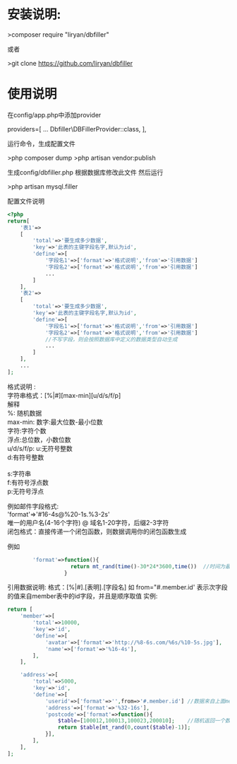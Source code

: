 安装说明:
=
&gt;composer require "liryan/dbfiller"

或者

&gt;git clone https://github.com/liryan/dbfiller

使用说明
=
在config/app.php中添加provider

providers=[
    ...
    Dbfiller\DBFillerProvider::class,
],


运行命令，生成配置文件

&gt;php composer dump
&gt;php artisan vendor:publish

生成config/dbfiller.php
根据数据库修改此文件
然后运行

&gt;php artisan mysql.filler 

配置文件说明
```php
<?php
return[
    '表1'=>
    [
        'total'=>'要生成多少数据',
        'key'=>'此表的主键字段名字,默认为id',
        'define'=>[
            '字段名1'=>['format'=>'格式说明','from'=>'引用数据']  
            '字段名2'=>['format'=>'格式说明','from'=>'引用数据']  
            ...
        ]
    ],
    '表2'=>
    [
        'total'=>'要生成多少数据',
        'key'=>'此表的主键字段名字,默认为id',
        'define'=>[
            '字段名1'=>['format'=>'格式说明','from'=>'引用数据']  
            '字段名2'=>['format'=>'格式说明','from'=>'引用数据']  
            //不写字段，则会按照数据库中定义的数据类型自动生成
            ...
        ]
    ],
    ...
];
```

格式说明 :<br>
字符串格式：[%|#][max-min][u/d/s/f/p]<br>
解释<br>
%:          随机数据<br>
 max-min:    数字:最大位数-最小位数<br>
        字符:字符个数<br>
                浮点:总位数，小数位数<br>
u/d/s/f/p:  u:无符号整数<br>
                d:有符号整数<br><br>
                s:字符串<br>
                f:有符号浮点数<br>
                p:无符号浮点<br>

例如邮件字段格式: <br>
'format'=>'#16-4s@%20-1s.%3-2s'<br>
                   唯一的用户名(4-16个字符) @ 域名1-20字符，后缀2-3字符<br>
闭包格式：直接传递一个闭包函数，则数据调用你的闭包函数生成<br>

例如
```php
        'format'=>function(){
                    return mt_rand(time()-30*24*3600,time())  //时间为最近一年某一刻
                  }
```

引用数据说明:
格式：[%|#].[表明].[字段名]
如 from="#.member.id' 表示次字段的值来自member表中的id字段，并且是顺序取值
实例:

```php
return [
    'member'=>[
        'total'=>10000,
        'key'=>'id',
        'define'=>[
            'avatar'=>['format'=>'http://%8-6s.com/%6s/%10-5s.jpg'],
            'name'=>['format'=>'%16-4s'],
        ],
    ],

    'address'=>[
        'total'=>5000,
        'key'=>'id',
        'define'=>[
            'userid'=>['format'=>'',from=>'#.member.id'] //数据来自上面member表单字段,member一定要先生成
            'address'=>['format'=>'%32-16s'],
            'postcode'=>['format'=>function(){
                $table=[100012,100013,100023,200010];    //随机返回一个数据
                return $table[mt_rand(0,count($table)-1)];
            }],
        ],
    ],
];
```
